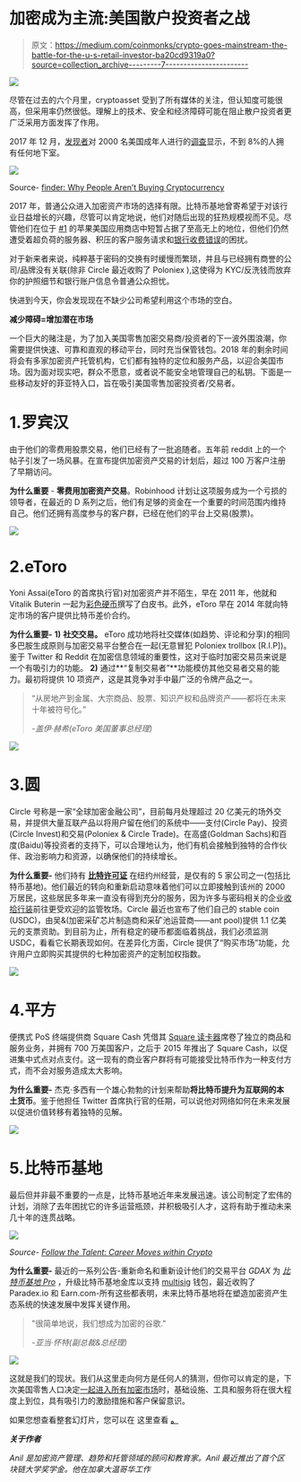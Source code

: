 # 加密成为主流:美国散户投资者之战

> 原文：<https://medium.com/coinmonks/crypto-goes-mainstream-the-battle-for-the-u-s-retail-investor-ba20cd9319a0?source=collection_archive---------7----------------------->

![](img/72aadd3d7104b439d6c3e214eb3ab342.png)

尽管在过去的六个月里，cryptoasset 受到了所有媒体的关注，但认知度可能很高，但采用率仍然很低。理解上的技术、安全和经济障碍可能在阻止散户投资者更广泛采用方面发挥了作用。

2017 年 12 月，[发现者](https://www.finder.com/)对 2000 名美国成年人进行的[调查](https://www.finder.com/why-people-arent-buying-cryptocurrency)显示，不到 8%的人拥有任何地下室。

![](img/d25a87924f770cd8ca5cf7f527319a58.png)

Source- [finder: Why People Aren’t Buying Cryptocurrency](https://www.finder.com/why-people-arent-buying-cryptocurrency)

2017 年，普通公众进入加密资产市场的选择有限。比特币基地曾寄希望于对该行业日益增长的兴趣，尽管可以肯定地说，他们对随后出现的狂热规模视而不见。尽管他们在位于 [#1](https://techcrunch.com/2017/12/07/coinbase-hits-top-spot-on-apples-us-app-store/) 的苹果美国应用商店中短暂占据了至高无上的地位，但他们仍然遭受着超负荷的服务器、积压的客户服务请求和[银行收费错误](https://www.theverge.com/2018/2/15/17017374/coinbase-cryptocurrency-bitcoin-ether-unauthorized-charges)的困扰。

对于新来者来说，纯粹基于密码的交换有时缓慢而繁琐，并且与已经拥有商誉的公司/品牌没有关联(除非 Circle 最近收购了 Poloniex ),这使得为 KYC/反洗钱而放弃你的护照细节和银行账户信息令普通公众担忧。

快进到今天，你会发现现在不缺少公司希望利用这个市场的空白。

**减少障碍=增加潜在市场**

一个巨大的赌注是，为了加入美国零售加密交易商/投资者的下一波外围浪潮，你需要提供快速、可靠和直观的移动平台，同时充当保管钱包。2018 年的剩余时间将会有多家加密资产托管机构，它们都有独特的定位和服务产品，以迎合美国市场。因为面对现实吧，群众不愿意，或者说不能安全地管理自己的私钥。下面是一些移动友好的菲亚特入口，旨在吸引美国零售加密投资者/交易者。

# 1.罗宾汉

由于他们的零费用股票交易，他们已经有了一批追随者。五年前 reddit 上的一个帖子引发了一场风暴。在宣布提供加密资产交易的计划后，超过 100 万客户注册了早期访问。

**为什么重要** - **零费用加密资产交易**。Robinhood 计划让这项服务成为一个亏损的领导者，在最近的 D 系列之后，他们有足够的资金在一个重要的时间范围内维持自己。他们还拥有高度参与的客户群，已经在他们的平台上交易(股票)。

![](img/5d04f7b18ba0dd017d161bfcbf3aedfa.png)

# 2.eToro

Yoni Assai(eToro 的首席执行官)对加密资产并不陌生，早在 2011 年，他就和 Vitalik Buterin 一起为[彩色硬币](https://docs.google.com/document/d/1AnkP_cVZTCMLIzw4DvsW6M8Q2JC0lIzrTLuoWu2z1BE/edit)撰写了白皮书。此外，eToro 早在 2014 年就向特定市场的客户提供比特币差价合约。

**为什么重要-** **1)** **社交交易。** eToro 成功地将社交媒体(如趋势、评论和分享)的相同多巴胺生成原则与加密交易平台整合在一起(无意冒犯 Poloniex trollbox [R.I.P])。鉴于 Twitter 和 Reddit 在加密信息领域的重要性，这对于临时加密交易员来说是一个有吸引力的功能。 **2)** 通过**“复制交易者”**功能模仿其他交易者交易的能力。最初将提供 10 项资产，这是其竞争对手中最广泛的令牌产品之一。

> “从房地产到金属、大宗商品、股票、知识产权和品牌资产——都将在未来十年被符号化。”
> 
> *-盖伊·赫希(eToro 美国董事总经理)*

![](img/cdca657fc63ef7277022738bf720f12b.png)

# 3.圆

Circle 号称是一家“全球加密金融公司”，目前每月处理超过 20 亿美元的场外交易，并提供大量互联产品以将用户留在他们的系统中——支付(Circle Pay)、投资(Circle Invest)和交易(Poloniex & Circle Trade)。在高盛(Goldman Sachs)和百度(Baidu)等投资者的支持下，可以合理地认为，他们有机会接触到独特的合作伙伴、政治影响力和资源，以确保他们的持续增长。

**为什么重要-** 他们持有 [**比特许可证**](https://bitsonline.com/lawsky-bitlicense-ripple-board/) 在纽约州经营，是仅有的 5 家公司之一(包括比特币基地)。他们最近的转向和重新启动意味着他们可以立即接触到该州的 2000 万居民，这些居民多年来一直没有得到充分的服务，因为许多与密码相关的企业[收拾行装](https://www.coindesk.com/bitlicense-refugees-kraken-shapeshift-ceos-talk-escape-new-york/)前往更受欢迎的监管牧场。Circle 最近也宣布了他们自己的 stable coin (USDC)，由吴&(加密采矿芯片制造商和采矿池运营商——ant pool)提供 1.1 亿美元的支票资助。到目前为止，所有稳定的硬币都面临着挑战，我们必须监测 USDC，看看它长期表现如何。在差异化方面，Circle 提供了“购买市场”功能，允许用户立即购买其提供的七种加密资产的定制加权指数。

![](img/769b0f00b1b4bfd4fcbeb699e3b22f5e.png)

# 4.平方

便携式 PoS 终端提供商 Square Cash 凭借其 [Square 读卡器](https://squareup.com/ca?gclid=Cj0KCQjw0a7YBRDnARIsAJgsF3N-o3zClwIKYVEorIki8pLsTG7SeJRgznG4NGg1Zr_8Qh9Cw2F7JgIaAqSuEALw_wcB&pcrid=252503075202&pdv=c&pkw=square+reader&pmt=e)席卷了独立的商品和服务业务，并拥有 700 万美国客户，之后于 2015 年推出了 Square Cash，以促进集中式点对点支付。这一现有的商业客户群将有可能接受比特币作为一种支付方式，而不会对服务造成太大影响。

**为什么重要-** 杰克·多西有一个雄心勃勃的计划来帮助**将比特币提升为互联网的本土货币**。鉴于他担任 Twitter 首席执行官的任期，可以说他对网络如何在未来发展以促进价值转移有着独特的见解。

![](img/b277dc1c888a129867cac9d40e6a2822.png)

# 5.比特币基地

最后但并非最不重要的一点是，比特币基地近年来发展迅速。该公司制定了宏伟的计划，消除了去年困扰它的许多运营瓶颈，并积极吸引人才，这将有助于推动未来几十年的连贯战略。

![](img/590e585096da441deb75f1c448d98338.png)

*Source-* [*Follow the Talent: Career Moves within Crypto*](https://www.slideshare.net/AnilPatel49/follow-the-talent-career-moves-within-blockchain)

**为什么重要-** 最近的一系列公告-重新命名和重新设计他们的交易平台 *GDAX* 为 [*比特币基地 Pro*](https://pro.coinbase.com/) ，升级比特币基地金库以支持 [multisig](https://en.bitcoin.it/wiki/Multisignature) 钱包，最近收购了 Paradex.io 和 Earn.com-所有这些都表明，未来比特币基地将在塑造加密资产生态系统的快速发展中发挥关键作用。

> "很简单地说，我们想成为加密的谷歌."
> 
> *-亚当·怀特(副总裁&总经理)*

![](img/f50e2ebaf001bf660b46cf98ff5a935b.png)

这就是我们的现状。我们从这里走向何方是任何人的猜测，但你可以肯定的是，下次美国零售人口决定[一起进入所有加密市场](https://twitter.com/CryptoMessiah/status/980933505654943745)时，基础设施、工具和服务将在很大程度上到位，具有吸引力的激励措施和客户保留意识。

如果您想查看整套幻灯片，您可以在 这里查看 [**。**](https://www.slideshare.net/AnilPatel49/crypto-goes-mainstream-the-battle-for-the-us-retail-investor)

***关于作者***

*Anil 是加密资产管理、趋势和托管领域的顾问和教育家。Anil 最近推出了首个区块链大学奖学金。他在加拿大温哥华工作*